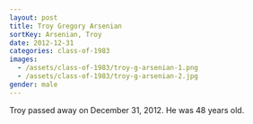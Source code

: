 ```yaml
---
layout: post
title: Troy Gregory Arsenian
sortKey: Arsenian, Troy
date: 2012-12-31
categories: class-of-1983
images:
  - /assets/class-of-1983/troy-g-arsenian-1.png
  - /assets/class-of-1983/troy-g-arsenian-2.jpg
gender: male
---
```

Troy passed away on December 31, 2012. He was 48 years old.
